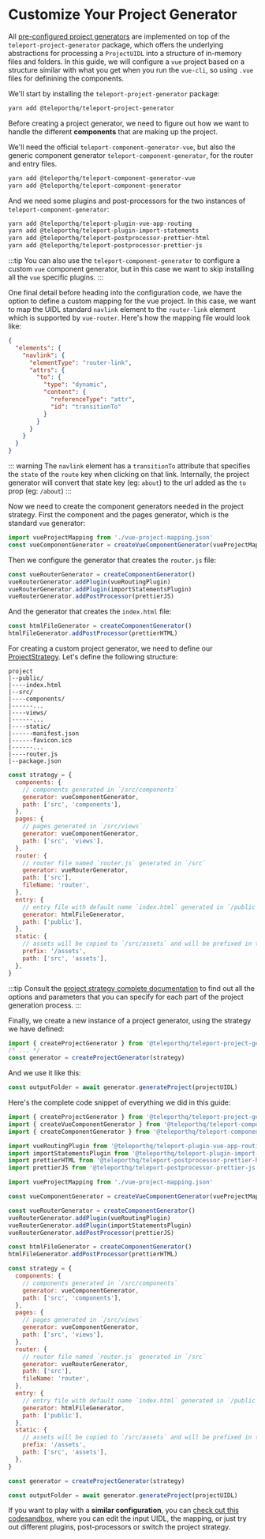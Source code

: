 # Customize Your Project Generator
All [pre-configured project generators](/project-generators/flavors.html) are implemented on top of the `teleport-project-generator` package, which offers the underlying abstractions for processing a `ProjectUIDL` into a structure of in-memory files and folders. In this guide, we will configure a `vue` project based on a structure similar with what you get when you run the `vue-cli`, so using `.vue` files for definining the components.

We'll start by installing the `teleport-project-generator` package:
```bash
yarn add @teleporthq/teleport-project-generator
```

Before creating a project generator, we need to figure out how we want to handle the different **components** that are making up the project.

We'll need the official `teleport-component-generator-vue`, but also the generic component generator `teleport-component-generator`, for the router and entry files.

```bash
yarn add @teleporthq/teleport-component-generator-vue
yarn add @teleporthq/teleport-component-generator
```

And we need some plugins and post-processors for the two instances of `teleport-component-generator`:
```bash
yarn add @teleporthq/teleport-plugin-vue-app-routing
yarn add @teleporthq/teleport-plugin-import-statements
yarn add @teleporthq/teleport-postprocessor-prettier-html
yarn add @teleporthq/teleport-postprocessor-prettier-js
```

:::tip
You can also use the `teleport-component-generator` to configure a custom `vue` component generator, but in this case we want to skip installing all the `vue` specific plugins.
:::

One final detail before heading into the configuration code, we have the option to define a custom mapping for the vue project. In this case, we want to map the UIDL standard `navlink` element to the `router-link` element which is supported by `vue-router`. Here's how the mapping file would look like:

```json
{
  "elements": {
    "navlink": {
      "elementType": "router-link",
      "attrs": {
        "to": { 
          "type": "dynamic",
          "content": {
            "referenceType": "attr",
            "id": "transitionTo"
          }
        }
      }
    }
  }
}
```

::: warning
The `navlink` element has a `transitionTo` attribute that specifies the `state` of the `route` key when clicking on that link. Internally, the project generator will convert that state key (eg: `about`) to the url added as the `to` prop (eg: `/about`)
:::

Now we need to create the component generators needed in the project strategy. First the component and the pages generator, which is the standard `vue` generator:

```javascript
import vueProjectMapping from './vue-project-mapping.json'
const vueComponentGenerator = createVueComponentGenerator(vueProjectMapping)
```
Then we configure the generator that creates the `router.js` file:
```javascript
const vueRouterGenerator = createComponentGenerator()
vueRouterGenerator.addPlugin(vueRoutingPlugin)
vueRouterGenerator.addPlugin(importStatementsPlugin)
vueRouterGenerator.addPostProcessor(prettierJS)
```
And the generator that creates the `index.html` file:
```javascript
const htmlFileGenerator = createComponentGenerator()
htmlFileGenerator.addPostProcessor(prettierHTML)
```

For creating a custom project generator, we need to define our [ProjectStrategy](/project-generators/#project-strategy). Let's define the following structure:

```
project
|--public/
|----index.html
|--src/
|----components/
|------...
|----views/
|------...
|----static/
|------manifest.json
|------favicon.ico
|------...
|----router.js
|--package.json
```

```javascript
const strategy = {
  components: {
    // components generated in `/src/components`
    generator: vueComponentGenerator,
    path: ['src', 'components'],
  },
  pages: {
    // pages generated in `/src/views`
    generator: vueComponentGenerator,
    path: ['src', 'views'],
  },
  router: {
    // router file named `router.js` generated in `/src`
    generator: vueRouterGenerator,
    path: ['src'],
    fileName: 'router',
  },
  entry: {
    // entry file with default name `index.html` generated in `/public`
    generator: htmlFileGenerator,
    path: ['public'],
  },
  static: {
    // assets will be copied to `/src/assets` and will be prefixed in the code with `/assets`
    prefix: '/assets',
    path: ['src', 'assets'],
  },
}
```

:::tip
Consult the [project strategy complete documentation](/project-generators/#project-strategy) to find out all the options and parameters that you can specify for each part of the project generation process.
:::

Finally, we create a new instance of a project generator, using the strategy we have defined:

```javascript
import { createProjectGenerator } from '@teleporthq/teleport-project-generator'
/* ... */
const generator = createProjectGenerator(strategy)
```

And we use it like this:
```javascript
const outputFolder = await generator.generateProject(projectUIDL)
```

Here's the complete code snippet of everything we did in this guide:
```javascript
import { createProjectGenerator } from '@teleporthq/teleport-project-generator'
import { createVueComponentGenerator } from '@teleporthq/teleport-component-generator-vue'
import { createComponentGenerator } from '@teleporthq/teleport-component-generator'

import vueRoutingPlugin from '@teleporthq/teleport-plugin-vue-app-routing'
import importStatementsPlugin from '@teleporthq/teleport-plugin-import-statements'
import prettierHTML from '@teleporthq/teleport-postprocessor-prettier-html'
import prettierJS from '@teleporthq/teleport-postprocessor-prettier-js'

import vueProjectMapping from './vue-project-mapping.json'

const vueComponentGenerator = createVueComponentGenerator(vueProjectMapping)

const vueRouterGenerator = createComponentGenerator()
vueRouterGenerator.addPlugin(vueRoutingPlugin)
vueRouterGenerator.addPlugin(importStatementsPlugin)
vueRouterGenerator.addPostProcessor(prettierJS)

const htmlFileGenerator = createComponentGenerator()
htmlFileGenerator.addPostProcessor(prettierHTML)

const strategy = {
  components: {
    // components generated in `/src/components`
    generator: vueComponentGenerator,
    path: ['src', 'components'],
  },
  pages: {
    // pages generated in `/src/views`
    generator: vueComponentGenerator,
    path: ['src', 'views'],
  },
  router: {
    // router file named `router.js` generated in `/src`
    generator: vueRouterGenerator,
    path: ['src'],
    fileName: 'router',
  },
  entry: {
    // entry file with default name `index.html` generated in `/public`
    generator: htmlFileGenerator,
    path: ['public'],
  },
  static: {
    // assets will be copied to `/src/assets` and will be prefixed in the code with `/assets`
    prefix: '/assets',
    path: ['src', 'assets'],
  },
}

const generator = createProjectGenerator(strategy)

const outputFolder = await generator.generateProject(projectUIDL)
```

If you want to play with a **similar configuration**, you can [check out this codesandbox](https://codesandbox.io/s/custom-project-generator-mqksv), where you can edit the input UIDL, the mapping, or just try out different plugins, post-processors or switch the project strategy.